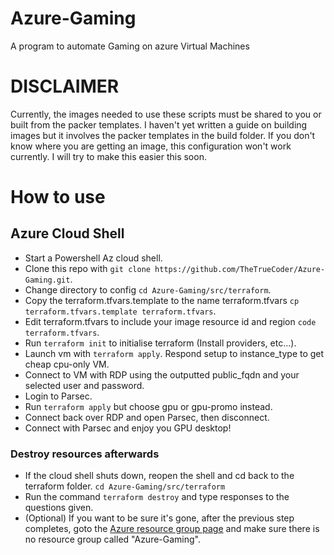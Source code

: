 # Azure-Gaming
A program to automate Gaming on azure Virtual Machines

# DISCLAIMER
Currently, the images needed to use these scripts must be shared to you or built from the packer templates. I haven't yet written a guide on building images but it involves the packer templates in the build folder.
If you don't know where you are getting an image, this configuration won't work currently. I will try to make this easier this soon.

# How to use
## Azure Cloud Shell
- Start a Powershell Az cloud shell.
- Clone this repo with `git clone https://github.com/TheTrueCoder/Azure-Gaming.git`.
- Change directory to config `cd Azure-Gaming/src/terraform`.
- Copy the terraform.tfvars.template to the name terraform.tfvars `cp terraform.tfvars.template terraform.tfvars`.
- Edit terraform.tfvars to include your image resource id and region `code terraform.tfvars`.
- Run `terraform init` to initialise terraform (Install providers, etc...).
- Launch vm with `terraform apply`. Respond setup to instance_type to get cheap cpu-only VM.
- Connect to VM with RDP using the outputted public_fqdn and your selected user and password.
- Login to Parsec.
- Run `terraform apply` but choose gpu or gpu-promo instead.
- Connect back over RDP and open Parsec, then disconnect.
- Connect with Parsec and enjoy you GPU desktop!

### Destroy resources afterwards
- If the cloud shell shuts down, reopen the shell and cd back to the terraform folder. `cd Azure-Gaming/src/terraform`
- Run the command `terraform destroy` and type responses to the questions given.
- (Optional) If you want to be sure it's gone, after the previous step completes, goto the [Azure resource group page](https://portal.azure.com/#blade/HubsExtension/BrowseResourceGroups) and make sure there is no resource group called "Azure-Gaming".